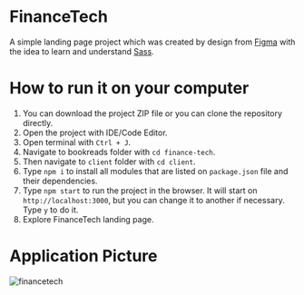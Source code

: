 # FinanceTech

A simple landing page project which was created by design from <a href="https://www.figma.com/">Figma</a> with the idea to learn and understand <a href="https://sass-lang.com/">Sass</a>.

# How to run it on your computer

1. You can download the project ZIP file or you can clone the repository directly.
2. Open the project with IDE/Code Editor.
3. Open terminal with `Ctrl + J`.
4. Navigate to bookreads folder with `cd finance-tech`.
4. Then navigate to `client` folder with `cd client`.
5. Type `npm i` to install all modules that are listed on `package.json` file and their dependencies.
6. Type `npm start` to run the project in the browser. It will start on `http://localhost:3000`, but you can change it to another if necessary. Type `y` to do it.
7. Explore FinanceTech landing page.

# Application Picture

![financetech](https://user-images.githubusercontent.com/95768526/192107931-d44809a3-3649-4d47-a9f4-5ed92cc97850.png)
